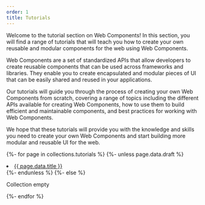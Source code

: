 ```yaml
---
order: 1
title: Tutorials
---
```


Welcome to the tutorial section on Web Components! In this section, you will find a range of tutorials that will teach
you how to create your own reusable and modular components for the web using Web Components.

Web Components are a set of standardized APIs that allow developers to create reusable components that can be used
across frameworks and libraries. They enable you to create encapsulated and modular pieces of UI that can be easily
shared and reused in your applications.

Our tutorials will guide you through the process of creating your own Web Components from scratch, covering a range of
topics including the different APIs available for creating Web Components, how to use them to build efficient and
maintainable components, and best practices for working with Web Components.

We hope that these tutorials will provide you with the knowledge and skills you need to create your own Web Components
and start building more modular and reusable UI for the web.

{%- for page in collections.tutorials %} {%- unless page.data.draft %}

  <li>
    <a href="{{ page.url }}">{{ page.data.title }}</a>
  </li>
  {%- endunless %}
{%- else %}
  <p>Collection empty</p>
{%- endfor %}
